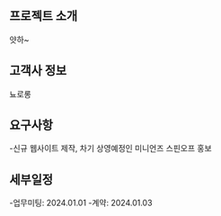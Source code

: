 ## 프로젝트 소개
얏하~

## 고객사 정보
뇨로롱

## 요구사항
-신규 웹사이트 제작, 차기 상영예정인 미니언즈 스핀오프 홍보

## 세부일정
-업무미팅: 2024.01.01
-계약: 2024.01.03
